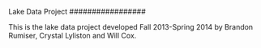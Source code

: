 Lake Data Project
#################

This is the lake data project developed Fall 2013-Spring 2014 by
Brandon Rumiser, Crystal Lyliston and Will Cox.